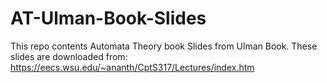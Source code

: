 # AT-Ulman-Book-Slides
This repo contents Automata Theory book Slides from Ulman Book. These slides are downloaded from: https://eecs.wsu.edu/~ananth/CptS317/Lectures/index.htm 
